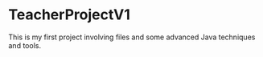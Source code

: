 # TeacherProjectV1
This is my first project involving files and some advanced Java techniques and tools.
